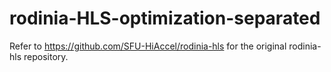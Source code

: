 # rodinia-HLS-optimization-separated

Refer  to https://github.com/SFU-HiAccel/rodinia-hls for the original rodinia-hls repository. 
